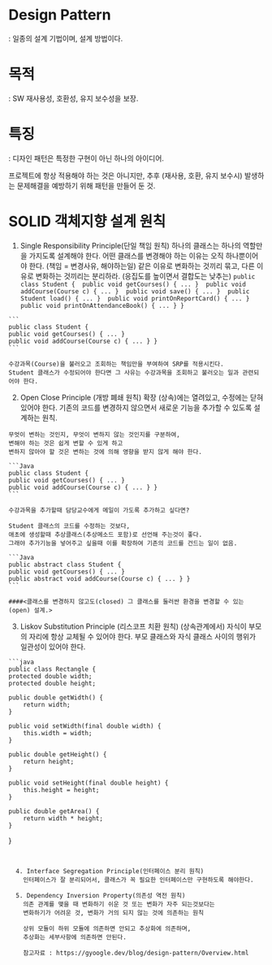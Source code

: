 # Design Pattern
  : 일종의 설계 기법이며, 설계 방법이다.
  
# 목적
  : SW 재사용성, 호환성, 유지 보수성을 보장.
  
# 특징
  : 디자인 패턴은 특정한 구현이 아닌 하나의 아이디어.
  
  프로젝트에 항상 적용해야 하는 것은 아니지만, 추후 (재사용, 호환, 유지 보수시) 발생하는 문제해결을 예방하기 위해 패턴을 만들어 둔 것.
  
# SOLID 객체지향 설계 원칙

  1. Single Responsibility Principle(단일 책임 원칙)
    하나의 클래스는 하나의 역할만을 가지도록 설계해야 한다.
    어떤 클래스를 변경해야 하는 이유는 오직 하나뿐이어야 한다.
    (책임 = 변경사유, 해야하는일)
    같은 이유로 변화하는 것끼리 묶고, 다른 이유로 변화하는 것끼리는 분리하라.
    (응집도를 높이면서 결합도는 낮추는)
    ```
    public class Student { 
    public void getCourses() { ... } 
    public void addCourse(Course c) { ... } 
    public void save() { ... } 
    public Student load() { ... } 
    public void printOnReportCard() { ... } 
    public void printOnAttendanceBook() { ... } }
    ```
    
    ```
    public class Student { 
    public void getCourses() { ... } 
    public void addCourse(Course c) { ... } }
    ```
    
    수강과목(Course)을 불러오고 조회하는 책임만을 부여하여 SRP를 적용시킨다.
    Student 클래스가 수정되어야 한다면 그 사유는 수강과목을 조회하고 불러오는 일과 관련되어야 한다.
    
    
  2. Open Close Principle (개방 폐쇄 원칙)
    확장 (상속)에는 열려있고, 수정에는 닫혀 있어야 한다.
    기존의 코드를 변경하지 않으면서 새로운 기능을 추가할 수 있도록 설계하는 원칙.
    
    무엇이 변하는 것인지, 무엇이 변하지 않는 것인지를 구분하여,
    변해야 하는 것은 쉽게 변할 수 있게 하고
    변하지 않아야 할 것은 변하는 것에 의해 영향을 받지 않게 해야 한다.
    
    ```Java
    public class Student { 
    public void getCourses() { ... } 
    public void addCourse(Course c) { ... } }
    ```
    
    수강과목을 추가할때 담당교수에게 메일이 가도록 추가하고 싶다면?
    
    Student 클래스의 코드를 수정하는 것보다,
    애초에 생성할때 추상클래스(추상메소드 포함)로 선언해 주는것이 좋다.
    그래야 추가기능을 넣어주고 싶을때 이를 확장하여 기존의 코드를 건드는 일이 없음.
    
    ```Java
    public abstract class Student { 
    public void getCourses() { ... } 
    public abstract void addCourse(Course c) { ... } }
    ```
    
    ####<클래스를 변경하지 않고도(closed) 그 클래스를 둘러싼 환경을 변경할 수 있는(open) 설계.>
    
  3. Liskov Substitution Principle (리스코프 치환 원칙)
    (상속관계에서) 자식이 부모의 자리에 항상 교체될 수 있어야 한다.
    부모 클래스와 자식 클래스 사이의 행위가 일관성이 있어야 한다.
    
    ```java
    public class Rectangle {
    protected double width;
    protected double height;

    public double getWidth() {
        return width;
    }

    public void setWidth(final double width) {
        this.width = width;
    }

    public double getHeight() {
        return height;
    }

    public void setHeight(final double height) {
        this.height = height;
    }

    public double getArea() {
        return width * height;
    }
}
```


  4. Interface Segregation Principle(인터페이스 분리 원칙)
    인터페이스가 잘 분리되어서, 클래스가 꼭 필요한 인터페이스만 구현하도록 해야한다.
    
  5. Dependency Inversion Property(의존성 역전 원칙)
    의존 관계를 맺을 때 변화하기 쉬운 것 또는 변화가 자주 되는것보다는 
    변화하기가 어려운 것, 변화가 거의 되지 않는 것에 의존하는 원칙
    
    상위 모듈이 하위 모듈에 의존하면 안되고 추상화에 의존하며,
    추상화는 세부사항에 의존하면 안된다.
    
    참고자료 : https://gyoogle.dev/blog/design-pattern/Overview.html
